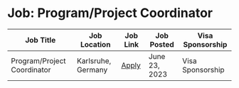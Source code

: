 # Job: Program/Project Coordinator

| Job Title | Job Location | Job Link | Job Posted | Visa Sponsorship |
| --- | --- | --- | --- | --- |
| Program/Project Coordinator | Karlsruhe, Germany | [Apply](https://join.com/companies/cinemo/8411793-program-project-coordinator-f-m-d) | June 23, 2023 | Visa Sponsorship |
